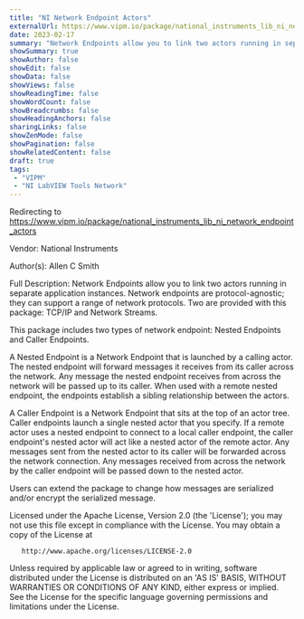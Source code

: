 ```yaml
---
title: "NI Network Endpoint Actors"
externalUrl: https://www.vipm.io/package/national_instruments_lib_ni_network_endpoint_actors
date: 2023-02-17
summary: "Network Endpoints allow you to link two actors running in separate application instances."
showSummary: true
showAuthor: false
showEdit: false
showData: false
showViews: false
showReadingTime: false
showWordCount: false
showBreadcrumbs: false
showHeadingAnchors: false
sharingLinks: false
showZenMode: false
showPagination: false
showRelatedContent: false
draft: true
tags:
 - "VIPM"
 - "NI LabVIEW Tools Network"
---
```


Redirecting to https://www.vipm.io/package/national_instruments_lib_ni_network_endpoint_actors

Vendor: National Instruments

Author(s): Allen C Smith
 
Full Description:
Network Endpoints allow you to link two actors running in separate application instances.  Network endpoints are protocol-agnostic; they can support a range of network protocols.  Two are provided with this package:  TCP/IP and Network Streams.

This package includes two types of network endpoint:  Nested Endpoints and Caller Endpoints.

A Nested Endpoint is a Network Endpoint that is launched by a calling actor.  The nested endpoint will forward messages it receives from its caller across the network.    Any message the nested endpoint receives from across the network will be passed up to its caller.  When used with a remote nested endpoint, the endpoints establish a sibling relationship between the actors.

A Caller Endpoint is a Network Endpoint that sits at the top of an actor tree.  Caller endpoints launch a single nested actor that you specify.  If a remote actor uses a nested endpoint to connect to a local caller endpoint, the caller endpoint's nested actor will act like a nested actor of the remote actor.  Any messages sent from the nested actor to its caller will be forwarded across the network connection.  Any messages received from across the network by the caller endpoint will be passed down to the nested actor.

Users can extend the package to change how messages are serialized and/or encrypt the serialized message.

Licensed under the Apache License, Version 2.0 (the 'License');
   you may not use this file except in compliance with the License.
   You may obtain a copy of the License at

       http://www.apache.org/licenses/LICENSE-2.0

   Unless required by applicable law or agreed to in writing, software
   distributed under the License is distributed on an 'AS IS' BASIS,
   WITHOUT WARRANTIES OR CONDITIONS OF ANY KIND, either express or implied.
   See the License for the specific language governing permissions and
   limitations under the License.